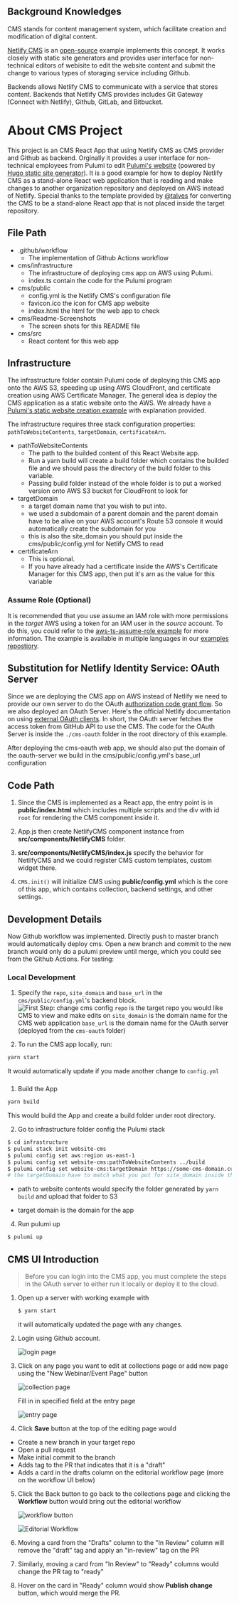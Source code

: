 
## Background Knowledges
CMS stands for content management system, which facilitate creation and modification of digital content.

[Netlify CMS](https://www.netlifycms.org/docs/intro/) is an [open-source](https://github.com/netlify/netlify-cms) example implements this concept.  It works closely with static site generators and provides user interface for non-technical editors of webisite to edit the website content and submit the change to various types of storaging service including Github.

Backends allows Netlify CMS to communicate with a service that stores content. Backends that Netlify CMS provides includes Git Gateway (Connect with Netlify), Github, GitLab, and Bitbucket.

# About CMS Project
This project is an CMS React App that using Netlify CMS as CMS provider and Github as backend. Orginally it provides a user interface for non-technical employees from Pulumi to edit [Pulumi's website](https://github.com/pulumi/docs) (powered by [Hugo static site generator](https://gohugo.io)). 
It is a good example for how to deploy Netlify CMS as a stand-alone React web application that is reading and make changes to another organization repository and deployed on AWS instead of Netlify.
Special thanks to the template provided by [@talves](https://github.com/ADARTA/netlify-cms-react-example
) for converting the CMS to be a stand-alone React app that is not placed inside the target repository.

## File Path

- .github/workflow
  - The implementation of Github Actions workflow
- cms/infrastructure
  - The infrastructure of deploying cms app on AWS using Pulumi.
  - index.ts contain the code for the Pulumi program
- cms/public
  - config.yml is the Netlify CMS's configuration file
  - favicon.ico the icon for CMS app website
  - index.html the html for the web app to check
- cms/Readme-Screenshots
  - The screen shots for this README file
- cms/src
  - React content for this web app

## Infrastructure

The infrastructure folder contain Pulumi code of deploying this CMS app onto the AWS S3, speeding up using AWS CloudFront, and certificate creation using AWS Certificate Manager. The general idea is deploy the CMS application as a static website onto the AWS. We already have a [Pulumi's static website creation example](https://github.com/pulumi/examples/tree/master/aws-ts-static-website) with explanation provided.

The infrastructure requires three stack configuration properties: `pathToWebsiteContents`, `targetDomain`, `certificateArn`.
- pathToWebsiteContents
  - The path to the builded content of this React Website app.
  - Run a yarn build will create a build folder which contains the builded file and we should pass the directory of the build folder to this variable.
  - Passing build folder instead of the whole folder is to put a worked version onto AWS S3 bucket for CloudFront to look for
- targetDomain
  - a target domain name that you wish to put into.
  - we used a subdomain of a parent domain and the parent domain have to be alive on your AWS account's Route 53 console it would automatically create the subdomain for you
  - this is also the site_domain you should put inside the cms/public/config.yml for Netlify CMS to read
- certificateArn
  - This is optional.
  - If you have already had a certificate inside the AWS's Certificate Manager for this CMS app, then put it's arn as the value for this variable

### Assume Role (Optional)
It is recommended that you use assume an IAM role with more permissions in the _target_ AWS using a token for an IAM user in the _source_ account. To do this, you could refer to the [aws-ts-assume-role example](https://github.com/pulumi/examples/tree/master/aws-ts-assume-role) for more information. The example is available in multiple languages in our [examples repostiory](https://github.com/pulumi/examples).

## Substitution for Netlify Identity Service: OAuth Server
Since we are deploying the CMS app on AWS instead of Netlify we need to provide our own server to do the OAuth [authorization code grant flow](https://oauth.net/2/grant-types/authorization-code/). So we also deployed an OAuth Server. Here's the official Netlify documentation on using [external OAuth clients](https://www.netlifycms.org/docs/external-oauth-clients/). In short, the OAuth server fetches the access token from GitHub API to use the CMS. The code for the OAuth Server is inside the `./cms-oauth` folder in the root directory of this example.

After deploying the cms-oauth web app, we should also put the domain of the oauth-server we build in the cms/public/config.yml's base_url configuration

## Code Path

1.  Since the CMS is implemented as a React app, the entry point is in **public/index.html** which includes multiple scripts and the div with id `root` for rendering the CMS component inside it.

1. App.js then create NetlifyCMS component instance from **src/components/NetlifyCMS** folder.

1. **src/components/NetlifyCMS/index.js** specify the behavior for NetlifyCMS and we could register CMS custom templates, custom widget there. 

1. `CMS.init()` will initialize CMS using **public/config.yml** which is the core of this app, which contains collection, backend settings, and other settings.

## Development Details
Now Github workflow was implemented. Directly push to master branch would automatically deploy cms.
Open a new branch and commit to the new branch would only do a pulumi preview until merge, which you could see from the Github Actions. For testing:

### Local Development

1. Specify the `repo`, `site_domain` and `base_url` in the `cms/public/config.yml`'s backend block.
![First Step: change cms config](Readme-Screenshots/cms-config-setings.jpg)
  `repo` is the target repo you would like CMS to view and make edits on
  `site_domain` is the domain name for the CMS web application
  `base_url` is the domain name for the OAuth server (deployed from the `cms-oauth` folder)

1. To run the CMS app locally, run:

```bash
yarn start
```

It would automatically update if you made another change to `config.yml`

### 
1. Build the App

```bash
yarn build
```
This would build the App and create a build folder under root directory. 

2. Go to infrastructure folder config the Pulumi stack

```bash
$ cd infrastructure
$ pulumi stack init website-cms
$ pulumi config set aws:region us-east-1
$ pulumi config set website-cms:pathToWebsiteContents ../build
$ pulumi config set website-cms:targetDomain https://some-cms-domain.com
# the targetDomain have to match what you put for site_domain inside the config file ./cms/public/config.yml
```
- path to website contents would specify the folder generated by `yarn build` and upload that folder to S3

- target domain is the domain for the app

4. Run pulumi up
```bash
$ pulumi up
```

## CMS UI Introduction

> Before you can login into the CMS app, you must complete the steps in the OAuth server to either run it locally or deploy it to the cloud.

1.  Open up a server with working example with

    ```bash
    $ yarn start
    ```
    it will automatically updated the page with any changes.

2.  Login using Github account.

    ![login page](Readme-Screenshots/login.jpg)

3.  Click on any page you want to edit at collections page or add new page using the "New Webinar/Event Page" button

    ![collection page](Readme-Screenshots/collection_page.jpg)

    Fill in in specified field at the entry page

    ![entry page](Readme-Screenshots/entery_page.jpg)

4. Click **Save** button at the top of the editing page would 
- Create a new branch in your target repo
- Open a pull request 
- Make initial commit to the branch
- Adds tag to the PR that indicates that it is a "draft"
- Adds a card in the drafts column on the editorial workflow page (more on the workflow UI below)

5. Click the Back button to go back to the collections page and clicking the **Workflow** button would bring out the editorial workflow

    ![workflow button](Readme-Screenshots/Workflow_button.jpg)

    ![Editorial Workflow](Readme-Screenshots/Editorial_Workflow.jpg)

6. Moving a card from the "Drafts" column to the "In Review" column will remove the "draft" tag and apply an "in-review" tag on the PR

7. Similarly, moving a card from "In Review" to "Ready" columns would change the PR tag to "ready"

8. Hover on the card in "Ready" column would show **Publish change** button, which would merge the PR.









